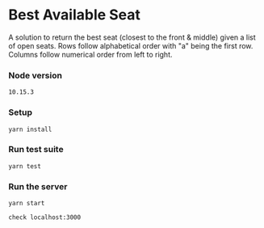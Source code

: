 # Best Available Seat
A solution to return the best seat (closest to the front & middle)
given a list of open seats. Rows follow alphabetical order
with "a" being the first row. Columns follow numerical order
from left to right.

### Node version
```
10.15.3
```

### Setup
```shell
yarn install
```

### Run test suite
```shell
yarn test
```

### Run the server
```shell
yarn start
```

`check localhost:3000`
